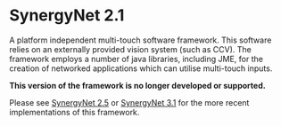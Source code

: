 # SynergyNet 2.1

A platform independent multi-touch software framework. This software relies on an externally provided vision system (such as CCV). The framework employs a number of java libraries, including JME, for the creation of networked applications which can utilise multi-touch inputs.

**This version of the framework is no longer developed or supported.**

Please see [SynergyNet 2.5](https://github.com/synergynet/synergynet2.5) or [SynergyNet 3.1](https://github.com/synergynet/synergynet3.1) for the more recent implementations of this framework.

